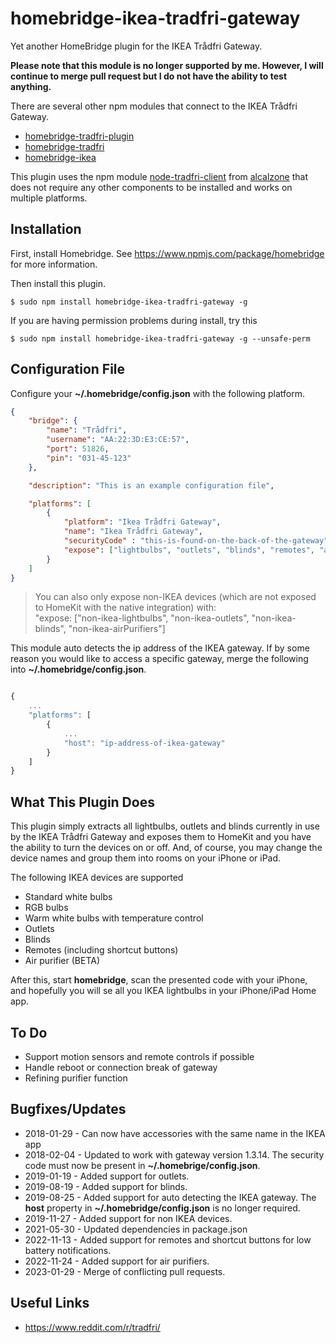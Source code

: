 # homebridge-ikea-tradfri-gateway

Yet another HomeBridge plugin for the IKEA Trådfri Gateway.

**Please note that this module is no longer supported by me.
However, I will continue to merge pull request but I
do not have the ability to test anything.**

There are several other npm modules that connect to the IKEA Trådfri Gateway.

-   [homebridge-tradfri-plugin](https://www.npmjs.com/package/homebridge-tradfri-plugin)
-   [homebridge-tradfri](https://www.npmjs.com/package/homebridge-tradfri)
-   [homebridge-ikea](https://www.npmjs.com/package/homebridge-ikea)

This plugin uses the npm module
[node-tradfri-client](https://www.npmjs.com/package/node-tradfri-client)
from
[alcalzone](https://www.npmjs.com/~alcalzone)
that does not require any other components to be installed and works on multiple
platforms.

## Installation

First, install Homebridge. See https://www.npmjs.com/package/homebridge
for more information.

Then install this plugin.

    $ sudo npm install homebridge-ikea-tradfri-gateway -g

If you are having permission problems during install, try this

    $ sudo npm install homebridge-ikea-tradfri-gateway -g --unsafe-perm

## Configuration File

Configure your **~/.homebridge/config.json** with the following platform.

```json
{
    "bridge": {
        "name": "Trådfri",
        "username": "AA:22:3D:E3:CE:57",
        "port": 51826,
        "pin": "031-45-123"
    },

    "description": "This is an example configuration file",

    "platforms": [
        {
            "platform": "Ikea Trådfri Gateway",
            "name": "Ikea Trådfri Gateway",
            "securityCode" : "this-is-found-on-the-back-of-the-gateway",
            "expose": ["lightbulbs", "outlets", "blinds", "remotes", "airPurifiers", "shortcut-buttons"]
        }
    ]
}

```

> You can also only expose non-IKEA devices (which are not exposed to HomeKit with the native integration) with:  
> "expose: ["non-ikea-lightbulbs", "non-ikea-outlets", "non-ikea-blinds", "non-ikea-airPurifiers"]

This module auto detects the ip address of the IKEA gateway. If by
some reason you would like to access a specific gateway, merge the following into
**~/.homebridge/config.json**.

```javascript

{
    ...
    "platforms": [
        {
            ...
            "host": "ip-address-of-ikea-gateway"
        }
    ]
}

```

## What This Plugin Does

This plugin simply extracts all lightbulbs, outlets and blinds currently in use by the IKEA Trådfri
Gateway and exposes them to HomeKit and you have the ability to turn the
devices on or off. And, of course, you may change the device names and
group them into rooms on your iPhone or iPad.

The following IKEA devices are supported

- Standard white bulbs
- RGB bulbs
- Warm white bulbs with temperature control
- Outlets
- Blinds
- Remotes (including shortcut buttons)
- Air purifier (BETA)

After this, start **homebridge**, scan the presented code with your iPhone, and hopefully
you will se all you IKEA lightbulbs in your iPhone/iPad Home app.

## To Do

- Support motion sensors and remote controls if possible
- Handle reboot or connection break of gateway
- Refining purifier function

## Bugfixes/Updates

- 2018-01-29 - Can now have accessories with the same name in the IKEA app
- 2018-02-04 - Updated to work with gateway version 1.3.14. The security code must now be present in **~/.homebrige/config.json**.
- 2019-01-19 - Added support for outlets.
- 2019-08-19 - Added support for blinds.
- 2019-08-25 - Added support for auto detecting the IKEA gateway. The **host** property in **~/.homebridge/config.json** is no longer required.
- 2019-11-27 - Added support for non IKEA devices. 
- 2021-05-30 - Updated dependencies in package.json
- 2022-11-13 - Added support for remotes and shortcut buttons for low battery notifications.
- 2022-11-24 - Added support for air purifiers.
- 2023-01-29 - Merge of conflicting pull requests.

## Useful Links

-   https://www.reddit.com/r/tradfri/
